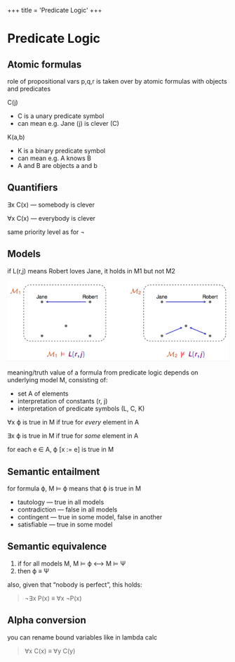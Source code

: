 +++
title = 'Predicate Logic'
+++
# Predicate Logic
## Atomic formulas

role of propositional vars p,q,r is taken over by atomic formulas with objects and predicates

C(j)

- C is a unary predicate symbol
- can mean e.g. Jane (j) is clever (C)

K(a,b)

- K is a binary predicate symbol
- can mean e.g. A knows B
- A and B are objects a and b

## Quantifiers
∃x C(x) — somebody is clever

∀x C(x) — everybody is clever

same priority level as for ¬

## Models
if L(r,j) means Robert loves Jane, it holds in M1 but not M2

![screenshot.png](9732066421db3041336264c0e73649a3.png)

meaning/truth value of a formula from predicate logic depends on underlying model M, consisting of:

- set A of elements
- interpretation of constants (r, j)
- interpretation of predicate symbols (L, C, K)

∀x ϕ is true in M if true for *every* element in A

∃x ϕ is true in M if true for *some* element in A

for each e ∈ A, ϕ [x := e] is true in M

## Semantic entailment
for formula ϕ, M ⊨ ϕ means that ϕ is true in M

- tautology — true in all models
- contradiction — false in all models
- contingent — true in some model, false in another
- satisfiable — true in some model

## Semantic equivalence
1. if for all models M, M ⊨ ϕ ⟷ M ⊨ Ψ
2. then ϕ ≡ Ψ

also, given that “nobody is perfect”, this holds:
> ¬∃x P(x) ≡ ∀x ¬P(x)

## Alpha conversion
you can rename bound variables like in lambda calc
> ∀x C(x) ≡ ∀y C(y)
